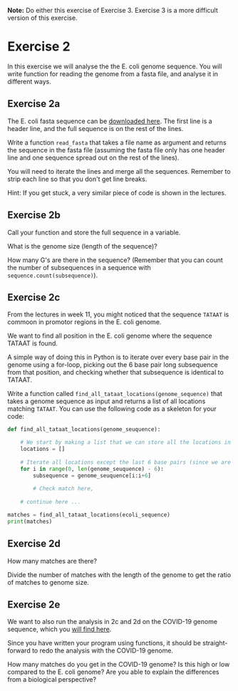 **Note:** Do either this exercise of Exercise 3. Exercise 3 is a more difficult version of this exercise.

# Exercise 2
In this exercise we will analyse the the E. coli genome sequence. You will write function for reading the genome from a fasta file, and analyse it in different ways.


## Exercise 2a
The E. coli fasta sequence can be [downloaded here](https://github.com/ivargr/bios3010-python/raw/master/ecoli.fasta). The first line is a header line, and the full sequence is on the rest of the lines.

Write a function `read_fasta` that takes a file name as argument and returns the sequence in the fasta file (assuming the fasta file only has one header line and one sequence spread out on the rest of the lines).

You will need to iterate the lines and merge all the sequences. Remember to strip each line so that you don't get line breaks.

Hint: If you get stuck, a very similar piece of code is shown in the lectures.

## Exercise 2b
Call your function and store the full sequence in a variable.

What is the genome size (length of the sequence)?

How many G's are there in the sequence? (Remember that you can count the number of subsequences in a sequence with `sequence.count(subsequence)`).

## Exercise 2c
From the lectures in week 11, you might noticed that the sequence `TATAAT` is commoon in promotor regions in the E. coli genome.

We want to find all position in the E. coli genome where the sequence TATAAT is found.

A simple way of doing this in Python is to iterate over every base pair in the genome using a for-loop, picking out the 6 base pair long subsequence from that position,
and checking whether that subsequence is identical to TATAAT.

Write a function called `find_all_tataat_locations(genome_sequence)` that takes a genome sequence as input and returns a list 
of all locations matching `TATAAT`. You can use the following code as a skeleton for your code:

```python
def find_all_tataat_locations(genome_seuquence):

    # We start by making a list that we can store all the locations in
    locations = []
    
    # Iterate all locations except the last 6 base pairs (since we are picking out the next 6 base pairs)
    for i in range(0, len(genome_seuquence) - 6):
        subsequence = genome_seuquence[i:i+6]
        
        # Check match here, 
        
    # continue here ...

matches = find_all_tataat_locations(ecoli_sequence)
print(matches)

```


## Exercise 2d
How many matches are there? 

Divide the number of matches with the length of the genome to get the ratio of matches to genome size.

## Exercise 2e
We want to also run the analysis in 2c and 2d on the COVID-19 genome sequence, which you [will find here](https://raw.githubusercontent.com/ivargr/bios3010-python/master/covid-19.fasta).

Since you have written your program using functions, it should be straight-forward to redo the analysis with the COVID-19 genome.

How many matches do you get in the COVID-19 genome? Is this high or low compared to the E. coli genome? 
Are you able to explain the differences from a biological perspective?



